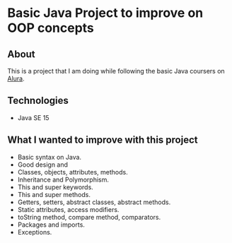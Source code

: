 # Basic Java Project to improve on OOP concepts

## About

This is a project that I am doing while following the basic Java coursers on [Alura](https://cursos.alura.com.br/formacao-java).

## Technologies

- Java SE 15

## What I wanted to improve with this project

- Basic syntax on Java.
- Good design and
- Classes, objects, attributes, methods.
- Inheritance and Polymorphism.
- This and super keywords.
- This and super methods.
- Getters, setters, abstract classes, abstract methods.
- Static attributes, access modifiers.
- toString method, compare method, comparators.
- Packages and imports.
- Exceptions.
